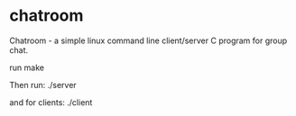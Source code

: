 chatroom
========

Chatroom - a simple linux command line client/server C program for group chat.


run make

Then run:
./server <port>

and for clients:
./client <ip address> <port>

